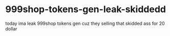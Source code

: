 # 999shop-tokens-gen-leak-skiddedd
today ima leak 999shop tokens gen cuz they selling that skidded ass for 20 dollar 
